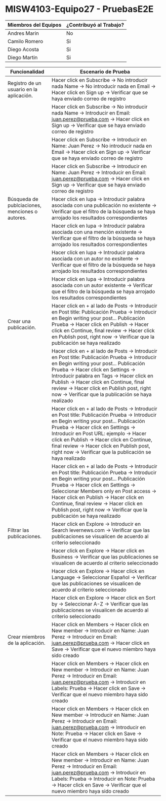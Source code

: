 # MISW4103-Equipo27 - PruebasE2E

| Miembros del Equipos    | ¿Contribuyó al Trabajo? |
| ------------- | ------------- |
| Andres Marin | No |
| Camilo Romero | Si |
| Diego Acosta | Si |
| Diego Martin | Si |

| Funcionalidad | Escenario de Prueba |
| ------------- | ------------- |
| Registro de un usuario en la aplicación.  | Hacer click en Subscribe -> No introducir nada Name -> No introducir nada en Email -> Hacer click en Sign up -> Verificar que se haya enviado correo de registro |
|   | Hacer click en Subscribe -> No introducir nada Name -> Introducir en Email: juan.perez@prueba.com -> Hacer click en Sign up -> Verificar que se haya enviado correo de registro |
|   | Hacer click en Subscribe -> Introducir en Name: Juan Perez -> No introducir nada en Email -> Hacer click en Sign up -> Verificar que se haya enviado correo de registro |
|   | Hacer click en Subscribe -> Introducir en Name: Juan Perez -> Introducir en Email: juan.perez@prueba.com -> Hacer click en Sign up -> Verificar que se haya enviado correo de registro |
| Búsqueda de publciaciones, menciones o autores. | Hacer click en lupa -> Introducir palabra asociada con una publicación no existente -> Verificar que el filtro de la búsqueda se haya arrojado los resultados correspondientes |
|  | Hacer click en lupa -> Introducir palabra asociada con una mención existente -> Verificar que el filtro de la búsqueda se haya arrojado los resultados correspondientes |
|  | Hacer click en lupa -> Introducir palabra asociada con un autor no exsitente -> Verificar que el filtro de la búsqueda se haya arrojado los resultados correspondientes |
|  | Hacer click en lupa -> Introducir palabra asociada con un autor existente -> Verificar que el filtro de la búsqueda se haya arrojado los resultados correspondientes |
| Crear una publicación. | Hacer click en + al lado de Posts -> Introducir en Post title: Publicación Prueba -> Introducir en Begin writing your post... Publicación Prueba -> Hacer click en Publish -> Hacer click en Continue, final review -> Hacer click en Publish post, right now -> Verificar que la publicación se haya realizado |
|  | Hacer click en + al lado de Posts -> Introducir en Post title: Publicación Prueba -> Introducir en Begin writing your post... Publicación Prueba -> Hacer click en Settings -> Introducir palabra en Tags -> Hacer click en Publish -> Hacer click en Continue, final review -> Hacer click en Publish post, right now -> Verificar que la publicación se haya realizado |
|  | Hacer click en + al lado de Posts -> Introducir en Post title: Publicación Prueba -> Introducir en Begin writing your post... Publicación Prueba -> Hacer click en Settings -> Introducir en Post URL: ejemplo -> Hacer click en Publish -> Hacer click en Continue, final review -> Hacer click en Publish post, right now -> Verificar que la publicación se haya realizado |
|  | Hacer click en + al lado de Posts -> Introducir en Post title: Publicación Prueba -> Introducir en Begin writing your post... Publicación Prueba -> Hacer click en Settings -> Seleccionar Members only en Post access -> Hacer click en Publish -> Hacer click en Continue, final review -> Hacer click en Publish post, right now -> Verificar que la publicación se haya realizado |
| Filtrar las publicaciones. | Hacer click en Explore -> Introducir en Search levernews.com -> Verificar que las publicaciones se visualicen de acuerdo al criterio seleccionado |
|  | Hacer click en Explore -> Hacer click en Business -> Verificar que las publicaciones se visualicen de acuerdo al criterio seleccionado |
|  | Hacer click en Explore -> Hacer click en Language -> Seleccionar Español -> Verificar que las publicaciones se visualicen de acuerdo al criterio seleccionado |
|  | Hacer click en Explore -> Hacer click en Sort by -> Seleccionar A-Z -> Verificar que las publicaciones se visualicen de acuerdo al criterio seleccionado |
| Crear miembros de la aplicación. | Hacer click en Members -> Hacer click en New member -> Introducir en Name: Juan Perez -> Introducir en Email: juan.perez@prueba.com -> Hacer click en Save -> Verificar que el nuevo miembro haya sido creado |
|  | Hacer click en Members -> Hacer click en New member -> Introducir en Name: Juan Perez -> Introducir en Email: juan.perez@prueba.com -> Introducir en Labels: Prueba -> Hacer click en Save -> Verificar que el nuevo miembro haya sido creado |
|  | Hacer click en Members -> Hacer click en New member -> Introducir en Name: Juan Perez -> Introducir en Email: juan.perez@prueba.com -> Introducir en Note: Prueba -> Hacer click en Save -> Verificar que el nuevo miembro haya sido creado |
|  | Hacer click en Members -> Hacer click en New member -> Introducir en Name: Juan Perez -> Introducir en Email: juan.perez@prueba.com -> Introducir en Labels: Prueba -> Introducir en Note: Prueba -> Hacer click en Save -> Verificar que el nuevo miembro haya sido creado |
